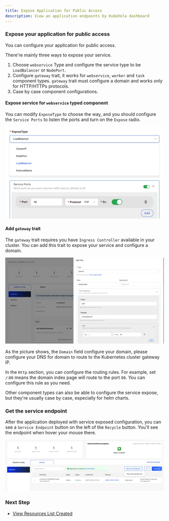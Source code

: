 ```yaml
---
title: Expose Application for Public Access
description: View an application endpoints by KubeVela dashboard
---
```


### Expose your application for public access

You can configure your application for public access.

There're mainly three ways to expose your service.

1. Choose `webservice` Type and configure the service type to be `LoadBalancer` or `NodePort`.
2. Configure `gateway` trait, it works for `webservice`, `worker` and `task` component types. `gateway` trait must configure a domain and works only for HTTP/HTTPs protocols.
3. Case by case component configurations.

#### Expose service for `webservice` typed component

You can modify `ExposeType` to choose the way, and you should configure the `Service Ports` to listen the ports and turn on the `Expose` radio.

![webservice](../../../resources/webservice-port.jpg)

#### Add `gateway` trait

The `gateway` trait requires you have `Ingress Controller` available in your cluster. You can add this trait to expose your service and configure a domain.

![trait](../../../resources/gateway-trait-add.jpg)

As the picture shows, the `Domain` field configure your domain, please configure your DNS for domain to route to the Kubernetes cluster gateway IP.

In the `Http` section, you can configure the routing rules. For example, set `/`:`80` means the domain index page will route to the port `80`. You can configure this rule as you need.

Other component types can also be able to configure the service expose, but they're usually case by case, especially for helm charts.

### Get the service endpoint

After the application deployed with service exposed configuration, you can see a `Service Endpoint` button on the left of the `Recycle` button. You'll see the endpoint when hover your mouse there.

![service endpoint](../../../resources/service-endpoint.jpg)

### Next Step

* [View Resources List Created](./view-application-resource.md)